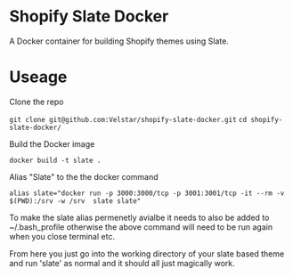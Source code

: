 # Shopify Slate Docker

A Docker container for building Shopify themes using Slate.

# Useage

Clone the repo

`git clone git@github.com:Velstar/shopify-slate-docker.git`
`cd shopify-slate-docker/`

Build the Docker image

`docker build -t slate .` 

Alias "Slate" to the the docker command

`alias slate="docker run -p 3000:3000/tcp -p 3001:3001/tcp -it --rm -v $(PWD):/srv -w /srv  slate slate"`

To make the slate alias permenetly avialbe it needs to also be added to ~/.bash_profile otherwise the above command will need to be run again when you close terminal etc.

From here you just go into the working directory of your slate based theme and run 'slate' as normal and it should all just magically work.
